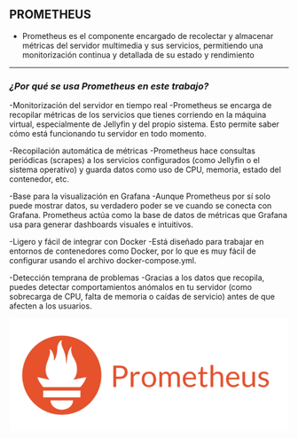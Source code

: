 ## PROMETHEUS

- Prometheus es el componente encargado de recolectar y almacenar métricas del servidor multimedia y sus servicios, permitiendo una monitorización continua y detallada de su estado y rendimiento

---

### *¿Por qué se usa Prometheus en este trabajo?*

-Monitorización del servidor en tiempo real
    -Prometheus se encarga de recopilar métricas de los servicios que tienes corriendo en la máquina virtual, especialmente de Jellyfin y del propio sistema. Esto permite saber cómo está funcionando tu servidor en todo           momento.

-Recopilación automática de métricas
    -Prometheus hace consultas periódicas (scrapes) a los servicios configurados (como Jellyfin o el sistema operativo) y guarda datos como uso de CPU, memoria, estado del contenedor, etc.

-Base para la visualización en Grafana
    -Aunque Prometheus por sí solo puede mostrar datos, su verdadero poder se ve cuando se conecta con Grafana. Prometheus actúa como la base de datos de métricas que Grafana usa para generar dashboards visuales e                intuitivos.

-Ligero y fácil de integrar con Docker
    -Está diseñado para trabajar en entornos de contenedores como Docker, por lo que es muy fácil de configurar usando el archivo docker-compose.yml.

-Detección temprana de problemas
    -Gracias a los datos que recopila, puedes detectar comportamientos anómalos en tu servidor (como sobrecarga de CPU, falta de memoria o caídas de servicio) antes de que afecten a los usuarios.

![PROMETHEUS](/MainFolder/img/pro.png)
